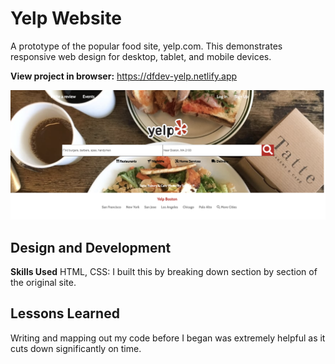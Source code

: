 # Yelp Website 
A prototype of the popular food site, yelp.com. This demonstrates responsive web design for desktop, tablet, and mobile devices.

**View project in browser:** https://dfdev-yelp.netlify.app

![alt tag](ss.png)

## Design and Development
**Skills Used** HTML, CSS:
I built this by breaking down section by section of the original site. 

## Lessons Learned
Writing and mapping out my code before I began was extremely helpful as it cuts down significantly on time.
